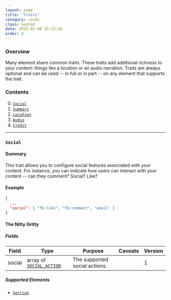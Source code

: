 ```yaml
---
layout: page
title: "Traits"
category: cards
class: nested
date: 2015-05-08 15:23:58
order: 6
---
```


### Overview

Many element share common traits. These traits add additional richness to your content: things like a location or an audio narration. Traits are always optional and can be used -- in full or in part -- on any element that supports the trait.

### Contents

0. [`Social`](#)
0. [`Summary`](#)
0. [`Location`](#)
0. [`Audio`](#)
0. [`Credit`](#)

---

### `Social`

#### Summary

This trait allows you to configure social features associated with your content. For instance, you can indicate how users can interact with your content -- can they comment? Social? Like?

#### Example

````json
{
  ...
  "social": [ "fb:like", "fb:comment", "email" ]
}
````

#### The Nitty Gritty

##### Fields

| Field | Type | Purpose | Caveats | Version |
| ----- | ---- | ------- | ------- | ------- |
| social | array of [`SOCIAL_ACTION`](#) | The supported social actions. || 1 |

##### Supported Elements

 - [`Section`](#)


